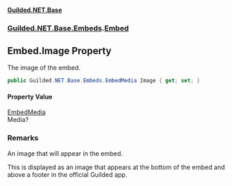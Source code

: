 
#### [Guilded.NET.Base](Guilded_NET_Base 'Guilded.NET.Base')
### [Guilded.NET.Base.Embeds](Guilded_NET_Base#Guilded_NET_Base_Embeds 'Guilded.NET.Base.Embeds').[Embed](Embed 'Guilded.NET.Base.Embeds.Embed')
## Embed.Image Property

The image of the embed.
```csharp
public Guilded.NET.Base.Embeds.EmbedMedia Image { get; set; }
```


#### Property Value
[EmbedMedia](EmbedMedia 'Guilded.NET.Base.Embeds.EmbedMedia')  
Media?

### Remarks
  
An image that will appear in the embed.  
  
This is displayed as an image that appears at the bottom of the embed and above a footer in the official Guilded app.